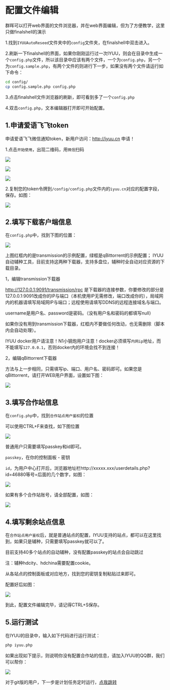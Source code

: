 # 配置文件编辑

群晖可以打开web界面的文件浏览器，并在web界面编辑，但为了方便教学，这里只做finalshell的演示

1.找到`IYUUAutoReseed`文件夹中的`config`文件夹，在finalshell中双击进入。

2.刷新一下finalshell的界面，如果你刚刚运行过一次IYUU，则会在目录中生成一个`config.php`文件，所以该目录中应该有两个文件，一个为`config.php`，另一个为`config.sample.php`，有两个文件的则进行下一步，如果没有两个文件请运行如下命令：

```sh
cd config/
cp config.sample.php config.php
```

3.点击finalshell文件浏览器的刷新，即可看到多了一个`config.php`

4.双击`config.php`，文本编辑器打开即可开始配置。

## 1.申请爱语飞飞token

申请爱语飞飞微信通知token，新用户访问：http://iyuu.cn 申请！

1.点击`开始使用`，出现二维码，用`微信`扫码

![](https://cdn.iyuu.cn/usr/uploads/2019/12/2331433923.png)

![](https://cdn.iyuu.cn/usr/uploads/2019/12/3324442680.png)

![](https://cdn.iyuu.cn/usr/uploads/2019/12/3181272964.png)

2.复制您的token令牌到`/config/config.php`文件内的`iyuu.cn`对应的配置字段，保存。如图：

![](https://cdn.iyuu.cn/usr/uploads/2019/12/3669828008.png)

## 2.填写下载客户端信息

在`config.php`中，找到下图的位置：

![](https://cdn.iyuu.cn/usr/uploads/2020/04/3805158843.png)

上图红框内的是transmission的示例配置，绿框是qBittorrent的示例配置；
IYUU自动辅种工具，目前支持这两种下载器，支持多盘位，辅种时全自动对应资源的下载目录。

1，编辑transmission下载器

http://127.0.0.1:9091/transmission/rpc 是下载器的连接参数，你要修改的部分是127.0.0.1:9091改成你的IP与端口（本机使用IP无需修改，端口改成你的），局域网内的机器请填写局域网IP与端口；远程使用请填写DDNS的远程连接域名与端口。

username是用户名、password是密码。（没有用户名和密码的都填写null）

如果你没有用到transmission下载器，红框内不要做任何改动，也无需删除（脚本内会自动处理）。

IYUU docker用户请注意！N1小钢炮用户注意！docker必须填写`内网ip`地址，而不能填写`127.0.0.1`，否则docker内的环境会找不到连接！

2，编辑qBittorrent下载器

方法与上一步相同，只需填写ip、端口、用户名、密码即可。如果您是qBittorrent，请打开WEB用户界面，设置如下图：

![](https://cdn.iyuu.cn/usr/uploads/2019/12/405587689.png)

## 3.填写合作站信息

在`config.php`中，找到`合作站点用户鉴权`的位置

可以使用CTRL+F来查找，如下图位置

![](https://cdn.iyuu.cn/usr/uploads/2019/12/3696916642.png)

普通用户只需要填写passkey和id即可。

`passkey`，在你的控制面板 - 密钥

`id`，为用户中心打开后，浏览器地址栏http://xxxxx.xxx/userdetails.php?id=46880等号=后面的几个数字，如图：

![](https://cdn.iyuu.cn/usr/uploads/2019/12/1230288911.png)

如果有多个合作站账号，请全部配置，如图：

![](https://cdn.iyuu.cn/usr/uploads/2020/04/1792901782.png)

## 4.填写剩余站点信息

在`合作站点用户鉴权`后，就是普通站点的配置，IYUU支持的站点，都可以在这里找到，如果只是辅种，只需要填写passkey就可以了。

目前支持40多个站点的自动辅种，没有配置passkey的站点会自动跳过

注：辅种hdcity、hdchina需要配置cookie。

从各站点的控制面板或对应地方，找到您的密钥复制粘贴过来即可。

配置好后如图：

![](https://cdn.iyuu.cn/usr/uploads/2019/12/890327305.png)

到此，配置文件编辑完毕，请记得CTRL+S保存。

## 5.运行测试

在IYUU的目录中，输入如下代码进行运行测试：

```sh
php iyuu.php
```

如果出现如下提示，则说明你没有配置合作站的信息，请加入IYUU的QQ群，我们可以帮你：

![](https://i.loli.net/2020/10/13/Eip7JvSXNZDOe5m.jpg)


对于git版的用户，下一步是计划任务定时运行，[点我跳转](https://github.com/AnthonyMSen/IYUUGuide/blob/main/4.%E8%AE%A1%E5%88%92%E4%BB%BB%E5%8A%A1%E9%85%8D%E7%BD%AE.md)